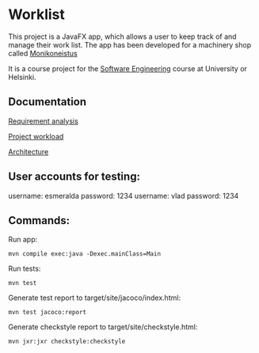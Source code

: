 # Worklist

This project is a JavaFX app, which allows a user to keep track of and manage their work list. The app has been developed for a machinery shop called [Monikoneistus](https://www.monikoneistus.fi/)

It is a course project for the [Software Engineering](https://ohjelmistotekniikka-hy.github.io/) course at University or Helsinki. 

## Documentation

[Requirement analysis](https://github.com/sarlijes/Worklist/blob/master/Documentation/requirement-analysis.md)

[Project workload](https://github.com/sarlijes/Worklist/blob/master/Documentation/Workload.md)

[Architecture](https://github.com/sarlijes/Worklist/blob/master/Documentation/Architecture.md)

## User accounts for testing:
username: esmeralda password: 1234
username: vlad password: 1234

## Commands:

Run app:
```
mvn compile exec:java -Dexec.mainClass=Main
```
Run tests:
```
mvn test
```

Generate test report to target/site/jacoco/index.html: 
```
mvn test jacoco:report
```
Generate checkstyle report to target/site/checkstyle.html: 
```
mvn jxr:jxr checkstyle:checkstyle
```

